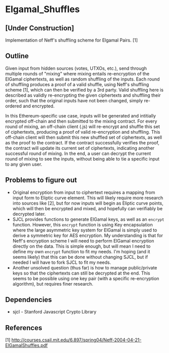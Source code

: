 # Elgamal_Shuffles
## [Under Construction]
Implementation of Neff's shuffling scheme for Elgamal Pairs. [1]

## Outline
Given input from hidden sources (votes, UTXOs, etc.), send through multiple rounds of "mixing" where mixing entails re-encryption of the ElGamal ciphertexts, as well as random shuffling of the inputs. Each round of shuffling produces a proof of a valid shuffle, using Neff's shuffling scheme [1], which can then be verified by a 3rd party. Valid shuffling here is described as validly re-encrypting the given ciphertexts and shuffling their order, such that the original inputs have not been changed, simply re-ordered and encrypted. 

In this Ethereum-specific use case, inputs will be generated and intitially encrypted off-chain and then submitted to the mixing contract. For every round of mixing, an off-chain client (.js) will re-encrypt and shuffle this set of ciphertexts, producing a proof of valid re-encryption and shuffling. This off-chain client will then submit this new shuffled set of ciphertexts, as well as the proof to the contract. If the contract successfully verifies the proof, the contract will update its current set of ciphertexts, indicating another successful round of mixing. In the end, a user can decrypt the current round of mixing to see the inputs, without being able to tie a specific input to any given user. 

## Problems to figure out
* Original encryption from input to ciphertext requires a mapping from input form to Eliptic curve element. This will likely require more research into sources like [2], but for now inputs will begin as Eliptic curve points, which will then be encrypted and mixed, and hopefully can verifiably be decrypted later.
* SJCL provides functions to generate ElGamal keys, as well as an `encrypt` function. However, this `encrypt` function is using Key encapsulation where the large asymmetric key system for ElGamal is simply used to derive a symmetric key for AES encryption. My understanding is that for Neff's encryption scheme I will need to perform ElGamal encryption directly on the data. This is simple enough, but will mean I need to define my own `encrypt` function to fit my needs. I'm hoping (and it seems likely) that this can be done without changing SJCL, but if needed I will have to fork SJCL to fit my needs. 
* Another unsolved question (thus far) is how to manage public/private keys so that the ciphertexts can still be decrypted at the end. This seems to be possible using one key pair (with a specific re-encryption algorithm), but requires finer research. 

## Dependencies
* sjcl - Stanford Javascript Crypto Library

## References
[1] http://courses.csail.mit.edu/6.897/spring04/Neff-2004-04-21-ElGamalShuffles.pdf
